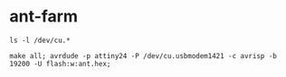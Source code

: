ant-farm
========

```
ls -l /dev/cu.*

make all; avrdude -p attiny24 -P /dev/cu.usbmodem1421 -c avrisp -b 19200 -U flash:w:ant.hex;
```